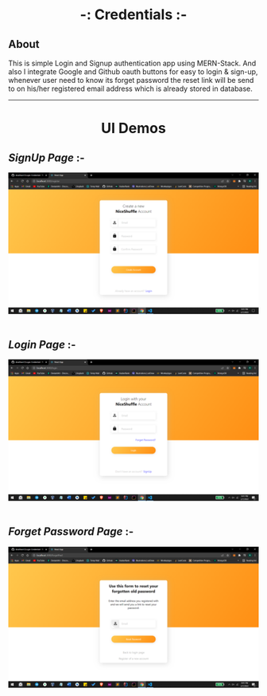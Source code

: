 <h1 align="center"> -: Credentials :- </h1>

## About
  
This is simple Login and Signup authentication app using MERN-Stack. And also I integrate Google and Github oauth buttons for easy to login & sign-up, whenever user need to know its forget password the reset link will be send to on his/her registered email address which is already stored in database.

 *** 
  
<h1 align="center" >UI Demos</h1>
  
## *SignUp Page* :-
<img src="https://github.com/dsrathore1/Login-Credential/blob/main/Assets/signup.png">

<br/>
<br/>

## *Login Page* :-
<img src="https://github.com/dsrathore1/Login-Credential/blob/main/Assets/login.png">

<br/>
<br/>

## *Forget Password Page* :-
<img src="https://github.com/dsrathore1/Login-Credential/blob/main/Assets/fpwd.png">
